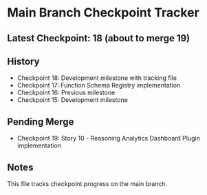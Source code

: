# Main Branch Checkpoint Tracker

## Latest Checkpoint: 18 (about to merge 19)

## History
- Checkpoint 18: Development milestone with tracking file
- Checkpoint 17: Function Schema Registry implementation
- Checkpoint 16: Previous milestone
- Checkpoint 15: Development milestone

## Pending Merge
- Checkpoint 19: Story 10 - Reasoning Analytics Dashboard Plugin implementation

## Notes
This file tracks checkpoint progress on the main branch.
